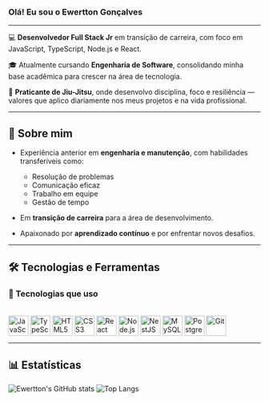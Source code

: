 ### Olá! Eu sou o Ewertton Gonçalves

---
💻 **Desenvolvedor Full Stack Jr** em transição de carreira, com foco em JavaScript, TypeScript, Node.js e React.  

🎓 Atualmente cursando **Engenharia de Software**, consolidando minha base acadêmica para crescer na área de tecnologia.

🥋 **Praticante de Jiu-Jitsu**, onde desenvolvo disciplina, foco e resiliência — valores que aplico diariamente nos meus projetos e na vida profissional.

---

## 🚀 Sobre mim

- Experiência anterior em **engenharia e manutenção**, com habilidades transferíveis como:

  - Resolução de problemas
  - Comunicação eficaz
  - Trabalho em equipe
  - Gestão de tempo
  
- Em **transição de carreira** para a área de desenvolvimento.
  
- Apaixonado por **aprendizado contínuo** e por enfrentar novos desafios.

---

## 🛠️ Tecnologias e Ferramentas

### 🚀 Tecnologias que uso

<div style="display: inline_block"><br>
  <img align="center" alt="JavaScript" height="40" width="40" src="https://cdn.jsdelivr.net/gh/devicons/devicon/icons/javascript/javascript-original.svg">
  <img align="center" alt="TypeScript" height="40" width="40" src="https://cdn.jsdelivr.net/gh/devicons/devicon/icons/typescript/typescript-original.svg">
  <img align="center" alt="HTML5" height="40" width="40" src="https://cdn.jsdelivr.net/gh/devicons/devicon/icons/html5/html5-original.svg">
  <img align="center" alt="CSS3" height="40" width="40" src="https://cdn.jsdelivr.net/gh/devicons/devicon/icons/css3/css3-original.svg">
  <img align="center" alt="React" height="40" width="40" src="https://cdn.jsdelivr.net/gh/devicons/devicon/icons/react/react-original.svg">
  <img align="center" alt="Node.js" height="40" width="40" src="https://cdn.jsdelivr.net/gh/devicons/devicon/icons/nodejs/nodejs-original.svg">
  <img align="center" alt="NestJS" height="40" width="40" src="https://cdn.jsdelivr.net/gh/devicons/devicon/icons/nestjs/nestjs-original.svg">
  <img align="center" alt="MySQL" height="40" width="40" src="https://cdn.jsdelivr.net/gh/devicons/devicon/icons/mysql/mysql-original.svg">
  <img align="center" alt="PostgreSQL" height="40" width="40" src="https://cdn.jsdelivr.net/gh/devicons/devicon/icons/postgresql/postgresql-original.svg">
  <img align="center" alt="Git" height="40" width="40" src="https://cdn.jsdelivr.net/gh/devicons/devicon/icons/git/git-original.svg">
</div>

---

## 📊 Estatísticas

   ![Ewertton's GitHub stats](https://github-readme-stats.vercel.app/api?username=ewerttongoncalvesdev&show_icons=true&theme=tokyonight)
![Top Langs](https://github-readme-stats.vercel.app/api/top-langs/?username=ewerttongoncalvesdev&layout=compact&theme=tokyonight)
